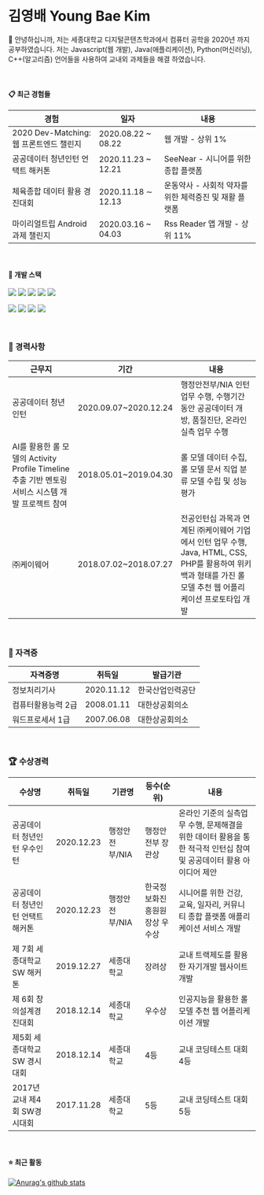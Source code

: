 # 김영배 Young Bae Kim


 👋 안녕하십니까, 저는 세종대학교 디지털콘텐츠학과에서 컴퓨터 공학을 2020년 까지 공부하였습니다. 저는 Javascript(웹 개발), Java(애플리케이션), Python(머신러닝), C++(알고리즘) 언어들을 사용하여 교내외 과제들을 해결 하였습니다.

</br>

#### 📋 최근 경험들


|경험|일자|내용|
|------|---|------|
|2020 Dev-Matching: 웹 프론트엔드 챌린지|2020.08.22 ~ 08.22|웹 개발 - 상위 1%|
|공공데이터 청년인턴 언택트 해커톤|2020.11.23 ~ 12.21|SeeNear - 시니어를 위한 종합 플랫폼|
|체육종합 데이터 활용 경진대회|2020.11.18 ∼ 12.13| 운동약사 - 사회적 약자를 위한 체력증진 및 재활 플랫폼|
|마이리얼트립 Android 과제 챌린지|2020.03.16 ~ 04.03|Rss Reader 앱 개발 - 상위 11%|

</br>

#### 🧰 개발 스택


![](	https://img.shields.io/badge/Java-ED8B00?style=for-the-badge&logo=java&logoColor=white) 
![](https://img.shields.io/badge/C%2B%2B-00599C?style=for-the-badge&logo=c%2B%2B&logoColor=white)
![](https://img.shields.io/badge/Python-14354C?style=for-the-badge&logo=python&logoColor=white)
![](https://img.shields.io/badge/JavaScript-323330?style=for-the-badge&logo=javascript&logoColor=F7DF1E)
![](https://img.shields.io/badge/HTML5-E34F26?style=for-the-badge&logo=html5&logoColor=white)

![](https://img.shields.io/badge/CSS3-1572B6?style=for-the-badge&logo=css3&logoColor=white)
![](https://img.shields.io/badge/Node.js-43853D?style=for-the-badge&logo=node.js&logoColor=white)
![](https://img.shields.io/badge/React-20232A?style=for-the-badge&logo=react&logoColor=61DAFB)
![](	https://img.shields.io/badge/MySQL-00000F?style=for-the-badge&logo=mysql&logoColor=white)

</br>

### 🏢 경력사항


|근무지|기간|내용|
|------------|------------|---------|
|공공데이터 청년인턴|2020.09.07~2020.12.24|행정안전부/NIA 인턴 업무 수행, 수행기간 동안 공공데이터 개방, 품질진단, 온라인 실측 업무 수행|
|AI를 활용한 롤 모델의 Activity Profile Timeline 추출 기반 멘토링 서비스 시스템 개발 프로젝트 참여|2018.05.01~2019.04.30|롤 모델 데이터 수집, 롤 모델 문서 직업 분류 모델 수립 및 성능 평가|
|㈜케이웨어|2018.07.02~2018.07.27|전공인턴십 과목과 연계된 ㈜케이웨어 기업에서 인턴 업무 수행, Java, HTML, CSS, PHP를 활용하여 위키백과 형태를 가진 롤 모델 추천 웹 어플리케이션 프로토타입 개발|


</br>

### 💼 자격증

|자격증명|취득일|발급기관|
|------|---|---|
|정보처리기사|2020.11.12|한국산업인력공단|
|컴퓨터활용능력 2급|2008.01.11|대한상공회의소|
|워드프로세서 1급|2007.06.08|대한상공회의소|


</br>

### 🏆 수상경력

|수상명|취득일|기관명|등수(순위)|내용|
|------------|------|---|------|---------|
|공공데이터 청년인턴 우수인턴|2020.12.23|행정안전부/NIA|행정안전부 장관상|온라인 기준의 실측업무 수행, 문제해결을 위한 데이터 활용을 통한 적극적 인턴십 참여 및 공공데이터 활용 아이디어 제안|
|공공데이터 청년인턴 언택트해커톤|2020.12.23|행정안전부/NIA|한국정보화진흥원원장상 우수상|시니어를 위한 건강, 교육, 일자리, 커뮤니티 종합 플랫폼 애플리케이션 서비스 개발|
|제 7회 세종대학교 SW 해커톤|2019.12.27|세종대학교|장려상|교내 트랙제도를 활용한 자기개발 웹사이트 개발|
|제 6회 창의설계경진대회|2018.12.14|세종대학교|우수상|인공지능을 활용한 롤 모델 추천 웹 어플리케이션 개발|
|제5회 세종대학교 SW 경시대회|2018.12.14|세종대학교|4등|교내 코딩테스트 대회 4등|
|2017년 교내 제4회 SW경시대회|2017.11.28|세종대학교|5등|교내 코딩테스트 대회 5등|


</br>

#### ⭐  최근 활동

[![Anurag's github stats](https://github-readme-stats.vercel.app/api?username=canoe726&hide_border=true)](https://github.com/anuraghazra/github-readme-stats)

</br>
